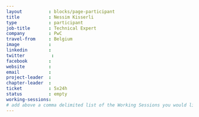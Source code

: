 ```yaml
---
layout          : blocks/page-participant
title           : Nessim Kisserli
type            : participant
job-title       : Technical Expert
company         : PwC
travel-from     : Belgium
image           :
linkedin        :
twitter          :
facebook        :
website         :
email           :
project-leader  :
chapter-leader  :
ticket          : 5x24h
status          : empty
working-sessions:
# add above a comma delimited list of the Working Sessions you would like to attend (use the session's title)
---
```


<!-- put more details about participant here -->
